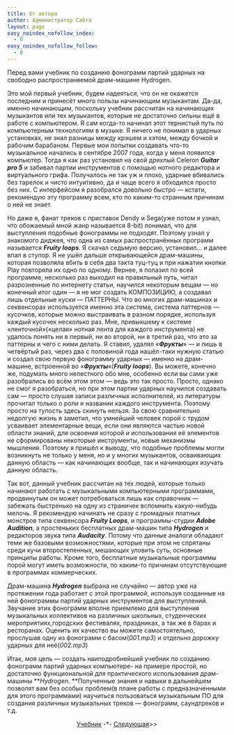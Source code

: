 ```yaml
---
title: От автора
author: Администратор Сайта
layout: page
easy_noindex_nofollow_index:
  - 0
easy_noindex_nofollow_follow:
  - 0
---
```

Перед вами учебник по созданию фонограмм партий ударных на свободно распространяемой драм-машине Hydrogen.

Это мой первый учебник, будем надеяться, что он не окажется последним и принесёт много пользы начинающим музыкантам. Да-да, именно начинающим, поскольку учебник рассчитан на начинающих музыкантов или тех музыкантов, которые не достаточно сильны ещё в работе с компьютером. Я сам когда-то начинал этот тернистый путь по компьютерным технологиям в музыке. Я ничего не понимал в ударных установках, не знал разницы между крэшем и хэтом, между бочкой и рабочим барабаном. Первые мои попытки создавать что-то музыкальное начались в сентябре 2007 года, когда у меня появился компьютер. Тогда я как раз установил на свой дряхлый Celeron ***Guitar pro 5***  и забивал партии инструментов с помощью нотного редактора и виртуального грифа. Получалось не так уж и плохо, ударные вбивались без тарелок и чисто интуитивно, да и чаще всего я обходился просто без них. С интерфейсом я разобрался довольно быстро &#8212; кстати, рекомендую эту программу всем, кто по каким-то странным причинам о ней не знает.

Но даже я, фанат треков с приставок Dendy и Sega(уже потом я узнал, что обожаемый мной жанр называется 8-bit) понимал, что для выступления подобные фонограммы не подходят. Поэтому узнал у знакомого диджея, что одна из самых распространённых программ называется ***Fruity loops***. Я скачал седьмую версию, установил&#8230; и далее впал в ступор. Я не ушёл дальше открывающейся драм-машины, которая позволяла вбить в себя два такта туц-туц и при нажатии кнопки Play повторяла их одно по одному. Вернее, я полазил по всей программе, несколько раз выходил на правильный путь, читал разрозненные по интернету статьи, научился некоторым вещам &#8212; но конечный итог один &#8212; я не мог создать КОМПОЗИЦИЮ, а создавал лишь отдельные куски &#8212; ПАТТЕРНЫ. Что во многих драм-машинах и секвенсорах используется именно эта система, система паттернов &#8212; кусочков, которые можно выстраивать в разном порядке, используя каждый кусочек несколько раз. Мне, привыкшему к системе &#171;ленточной&#187;(&#171;целая&#187; нотная лента для каждого инструмента) не удалось понять ни в первый, ни во второй, ни в третий раз, что это за паттерны и чего с ними делать. Я ставил, удалял &#171;***Фрукты***&#187; &#8212; и лишь в четвёртый раз, через два с половиной года нашёл-таки нужную статью и создал свою первую фонограмму ударных &#8212; именно на драм-машине, встроенной во &#171;***Фрукты***&#171;(***Fruity loops***). Вы можете, конечно же, подумать много нелестного обо мне, особенно если вы сами уже разобрались во всём этом этом &#8212; ведь это так просто. Просто, однако не смог я разобраться, но при этом партии  ударных научился создавать сам &#8212; просто слушая записи различных исполнителей, из литературы прочитал только о роли и названии каждого инструмента. Поэтому просто на тупость здесь скинуть нельзя. За свою сравнительно недолгую жизнь я заметил, что умнейший человек порой с трудом усваивает элементарные вещи, если они являются частью новой области знаний, для освоения которой и использования её элементов не сформированы некоторые инструменты, новые механизмы мышления. Поэтому я пришёл к выводу, что подобные проблемы могли возникнуть не только у меня, но и у многих музыкантов, осваивающих данную область &#8212; как начинающих вообще, так и начинающих изучать данную область.

Так вот, данный учебник рассчитан на тех людей, которые только начинают работать с музыкальными компьютерными программами, продвинутым он может потребоваться лишь как справочник &#8212; забежать быстренько на одну из страничек вспомнить какую-нибудь мелочь. Я рекомендую начинать не сразу с громадных  платных монстров типа секвенсора ***Fruity Loops***, и программы-студии ***Adobe Audition***, а простеньких бесплатных драм-машин типа ***Hydrogen*** и редакторов звука типа ***Audacity***. Потому что данные аналоги обладают теми же базовыми возможностями, которые при этом не спрятаны среди кучи второстепенных, мешающих уловить суть, основные принципы работы. Кроме того, бесплатные музыкальные программы порой могут иметь возможности, по каким-то причинам отсутствующие в программах коммерческих.

Драм-машина ***Hydrogen*** выбрана не случайно &#8212; автор уже на протяжении года работает с этой программой, используя созданные на ней фонограммы партий ударных инструментов для выступлений. Звучание этих фонограмм вполне приемлемо для выступления музыкальных коллективов на различных школьных, студенческих мероприятиях,городских фестивалях, праздниках, а так же в барах и ресторанах. Оценить их качество вы можете самостоятельно, прослушав одну из фонограмм с басом(*001.mp3*) и отдельно дорожку ударных для неё(*002.mp3*)





Итак, моя цель &#8212; создать наиподробнейший учебник по созданию фонограмм партий ударных компьютере- на примере простой, но достаточно функциональной для практического использования драм-машины ***Hydrogen*. **Полученные знания и навыки в дальнейшем позволят вам без особых проблем(в плане работы с предназначенными для этого программами)  научиться пользоваться музыкальным ПО для создания различных музыкальных треков &#8212; фонограмм, саундтреков и т.д.

<p style="text-align: center;">
  <a href="/samouchitel/">Учебник</a> -*- <a href="/samouchitel/vvod/">Следующая</a>>>
</p>